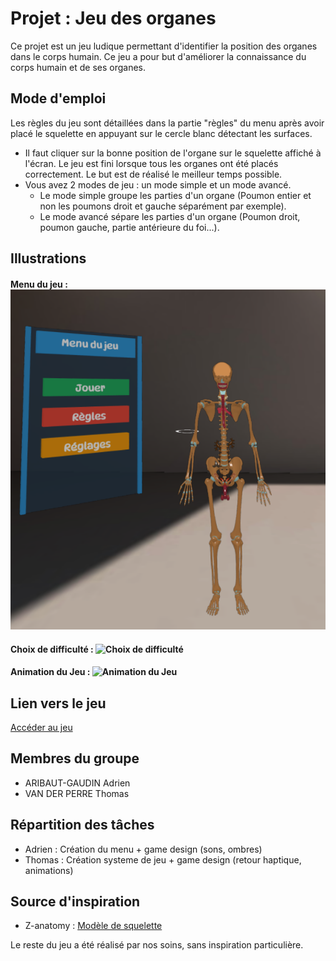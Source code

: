 # **Projet** : **Jeu des organes**

Ce projet est un jeu ludique permettant d'identifier la position des organes dans le corps humain. Ce jeu a pour but d'améliorer la connaissance du corps humain et de ses organes.

## Mode d'emploi

Les règles du jeu sont détaillées dans la partie "règles" du menu après avoir placé le squelette en appuyant sur le cercle blanc détectant les surfaces.

- Il faut cliquer sur la bonne position de l'organe sur le squelette affiché à l'écran. Le jeu est fini lorsque tous les organes ont été placés correctement. Le but est de réalisé le meilleur temps possible.
- Vous avez 2 modes de jeu : un mode simple et un mode avancé.
  - Le mode simple groupe les parties d'un organe (Poumon entier et non les poumons droit et gauche séparément par exemple).
  - Le mode avancé sépare les parties d'un organe (Poumon droit, poumon gauche, partie antérieure du foi...).

## Illustrations

#### Menu du jeu : ![Menu du jeu](public/assets/images/menu.png)

#### Choix de difficulté : ![Choix de difficulté](public/assets/images/choix_difficultés.png)

#### Animation du Jeu : ![Animation du Jeu](anim.gif)


## Lien vers le jeu

[Accéder au jeu](https://skeleton-game.vercel.app/)

## Membres du groupe
- ARIBAUT-GAUDIN Adrien
- VAN DER PERRE Thomas

## Répartition des tâches
- Adrien : Création du menu + game design (sons, ombres)
- Thomas : Création systeme de jeu + game design (retour haptique, animations)

## Source d'inspiration
- Z-anatomy : [Modèle de squelette](https://www.z-anatomy.com/)

Le reste du jeu a été réalisé par nos soins, sans inspiration particulière.
